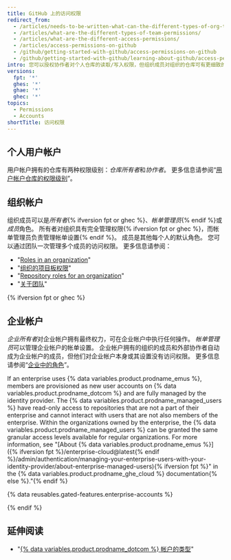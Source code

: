 ```yaml
---
title: GitHub 上的访问权限
redirect_from:
  - /articles/needs-to-be-written-what-can-the-different-types-of-org-team-permissions-do/
  - /articles/what-are-the-different-types-of-team-permissions/
  - /articles/what-are-the-different-access-permissions/
  - /articles/access-permissions-on-github
  - /github/getting-started-with-github/access-permissions-on-github
  - /github/getting-started-with-github/learning-about-github/access-permissions-on-github
intro: 您可以授权协作者对个人仓库的读取/写入权限，但组织成员对组织的仓库可有更细致的访问权限。
versions:
  fpt: '*'
  ghes: '*'
  ghae: '*'
  ghec: '*'
topics:
  - Permissions
  - Accounts
shortTitle: 访问权限
---
```


## 个人用户帐户

用户帐户拥有的仓库有两种权限级别：*仓库所有者*和*协作者*。 更多信息请参阅“[用户帐户仓库的权限级别](/articles/permission-levels-for-a-user-account-repository)”。

## 组织帐户

组织成员可以是*所有者*{% ifversion fpt or ghec %}、*帐单管理员*{% endif %}或*成员*角色。 所有者对组织具有完全管理权限{% ifversion fpt or ghec %}，而帐单管理员负责管理帐单设置{% endif %}。 成员是其他每个人的默认角色。 您可以通过团队一次管理多个成员的访问权限。 更多信息请参阅：
- "[Roles in an organization](/organizations/managing-peoples-access-to-your-organization-with-roles/roles-in-an-organization)"
- "[组织的项目板权限](/articles/project-board-permissions-for-an-organization)"
- "[Repository roles for an organization](/organizations/managing-access-to-your-organizations-repositories/repository-roles-for-an-organization)"
- "[关于团队](/articles/about-teams)"

{% ifversion fpt or ghec %}

## 企业帐户

*企业所有者*对企业帐户拥有最终权力，可在企业帐户中执行任何操作。 *帐单管理员*可以管理企业帐户的帐单设置。 企业帐户拥有的组织的成员和外部协作者自动成为企业帐户的成员，但他们对企业帐户本身或其设置没有访问权限。 更多信息请参阅“[企业中的角色](/admin/user-management/managing-users-in-your-enterprise/roles-in-an-enterprise)”。

If an enterprise uses {% data variables.product.prodname_emus %}, members are provisioned as new user accounts on {% data variables.product.prodname_dotcom %} and are fully managed by the identity provider. The {% data variables.product.prodname_managed_users %} have read-only access to repositories that are not a part of their enterprise and cannot interact with users that are not also members of the enterprise. Within the organizations owned by the enterprise, the {% data variables.product.prodname_managed_users %} can be granted the same granular access levels available for regular organizations. For more information, see "[About {% data variables.product.prodname_emus %}]({% ifversion fpt %}/enterprise-cloud@latest{% endif %}/admin/authentication/managing-your-enterprise-users-with-your-identity-provider/about-enterprise-managed-users){% ifversion fpt %}" in the {% data variables.product.prodname_ghe_cloud %} documentation{% else %}."{% endif %}

{% data reusables.gated-features.enterprise-accounts %}

{% endif %}

## 延伸阅读

- "[{% data variables.product.prodname_dotcom %} 帐户的类型](/articles/types-of-github-accounts)"
